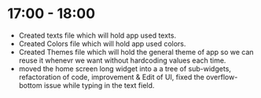 # 17:00 - 18:00

- Created texts file which will hold app used texts.
- Created Colors file which will hold app used colors.
- Created Themes file which will hold the general theme of app so we can reuse it whenevr we want without hardcoding values each time.
- moved the home screen long widget into a a tree of sub-widgets, refactoration of code, improvement & Edit of UI, fixed the overflow-bottom issue while typing in the text field.
